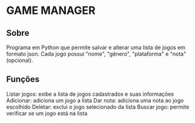 # GAME MANAGER

## Sobre

Programa em Python que permite salvar e alterar uma lista de jogos em formato json. Cada jogo possui "nome", "gênero", "plataforma" e "nota" (opcional). 

## Funções

Listar jogos: exibe a lista de jogos cadastrados e suas informações
Adicionar: adiciona um jogo a lista
Dar nota: adiciona uma nota ao jogo escolhido
Deletar: exclui o jogo selecionado da lista
Buscar jogo: permite verificar se um jogo está na lista
